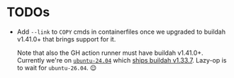 # TODOs

- Add `--link` to `COPY` cmds in containerfiles once we upgraded to buildah v1.41.0+ that brings support for it.

  Note that also the GH action runner must have buildah v1.41.0+. Currently we're on
  [`ubuntu-24.04`](https://github.com/salim-b/boxkit/blob/main/.github/workflows/build-boxkit.yml#L22C14-L22C26) which [ships buildah
  v1.33.7](https://github.com/actions/runner-images/blob/main/images/ubuntu/Ubuntu2404-Readme.md#tools). Lazy-op is to wait for `ubuntu-26.04`. 😌
